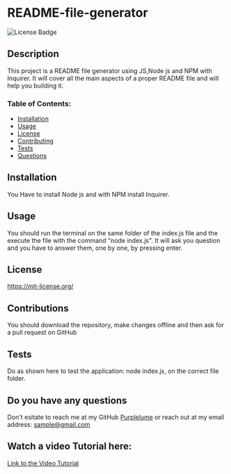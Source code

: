 # README-file-generator 

![License Badge](https://shields.io/badge/license-MIT-blue)

## Description
This project is a README file generator using JS,Node js and NPM with Inquirer. It will cover all the main aspects of a proper README file and will help you building it.

### Table of Contents:
* [Installation](#installation)
* [Usage](#usage)
* [License](#license)
* [Contributing](#contributions)
* [Tests](#tests)
* [Questions](#do-you-have-any-questions)

## Installation  
You Have to install Node js and with NPM install Inquirer.

## Usage
You should run the terminal on the same folder of the index.js file and the execute the file with the command "node index.js". It will ask you question and you have to answer them, one by one, by pressing enter.

## License
https://mit-license.org/

## Contributions
You should download the repository, make changes offline and then ask for a pull request on GitHub

## Tests
Do as shown here to test the application:
node index.js, on the correct file folder.

## Do you have any questions
Don't esitate to reach me at my GitHub [Purplelume](https://github.com/Purplelume) or reach out at my email address: sample@gmail.com

## Watch a video Tutorial here:
[Link to the Video Tutorial](https://drive.google.com/file/d/1hwreAWvFzJu0VVMXmaAPakPEUajjT9Bz/view)